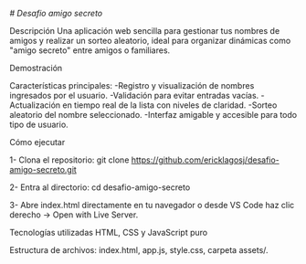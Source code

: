 <em> # Desafio amigo secreto </em>

Descripción
Una aplicación web sencilla para gestionar tus nombres de amigos y realizar un sorteo aleatorio, ideal para organizar dinámicas como "amigo secreto" entre amigos o familiares.

Demostración

Características principales:
-Registro y visualización de nombres ingresados por el usuario.
-Validación para evitar entradas vacías.
-Actualización en tiempo real de la lista con niveles de claridad.
-Sorteo aleatorio del nombre seleccionado.
-Interfaz amigable y accesible para todo tipo de usuario.

Cómo ejecutar

1- Clona el repositorio:
git clone https://github.com/ericklagosj/desafio-amigo-secreto.git

2- Entra al directorio:
cd desafio-amigo-secreto

3- Abre index.html directamente en tu navegador o desde VS Code haz clic derecho → Open with Live Server.

Tecnologías utilizadas
HTML, CSS y JavaScript puro

Estructura de archivos: index.html, app.js, style.css, carpeta assets/.